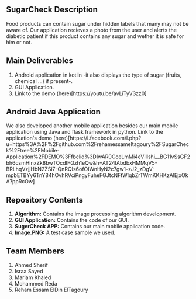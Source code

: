 ## SugarCheck Description
<p> Food products can contain sugar under hidden labels that many may not be aware of. Our application recieves a photo from the user and alerts the diabetic patient if this product contains any sugar and wether it is safe for him or not. <p>

## Main Deliverables 
<ol>
<li>Android application in kotlin -it also displays the type of sugar (fruits, chemical ...) if present-.</li>
<li>GUI Application.</li>
<li>Link to the demo (here)[https://youtu.be/avLiTyV3zz0]</li>
</ol>

## Android Java Application
<p>We also developed another mobile application besides our main mobile application using Java and flask framework in python.
Link to the application's demo (here)[https://l.facebook.com/l.php?u=https%3A%2F%2Fgithub.com%2Frehamessameltagoury%2FSugarCheck%2Ftree%2FMobile-Application%2FDEMO%3Ffbclid%3DIwAR0CceLmMi4eVIllshi__BG11vSsGF2bh6csmHInxZk8bwTOcdIFQzh1eQw&h=AT24IAbdbxHMMqV5-BRLhqVzjjHbN2ZSi7-QnRQIs6ofOIWnHyN2c7gw1-zJ2_zDgV-mpbETBYy6TnY84hOvhRVciPngyFuheFGJtcNFtWIqbZrTWmKKHKzAlEjxOkA7ppRcOw] </p>

## Repository Contents
<ol>
<li><strong>Algorithm:</strong> Contains the image processing algorithm development.</li>
<li><strong>GUI Application:</strong> Contains the code of our GUI.</li>
<li><strong>SugerCheck APP:</strong> Contains our main mobile application code.</li>
<li><strong>Image.PNG:</strong> A test case sample we used.</li>
</ol>

## Team Members 
<ol>
<li>Ahmed Sherif</li>
<li>Israa Sayed</li>
<li>Mariam Khaled</li>
<li>Mohammed Reda</li>
<li>Reham Essam ElDin ElTagoury</li>
</ol>

